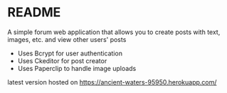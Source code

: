 # README

A simple forum web application that allows you to create posts with text, images, etc. and view other
users' posts

- Uses Bcrypt for user authentication
- Uses Ckeditor for post creator
- Uses Paperclip to handle image uploads

latest version hosted on https://ancient-waters-95950.herokuapp.com/